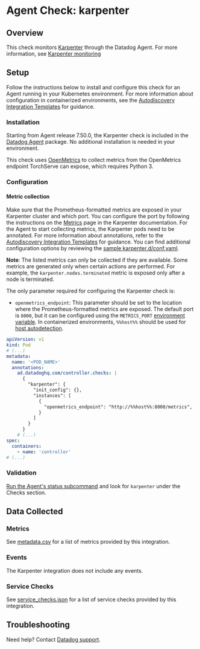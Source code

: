 # Agent Check: karpenter

## Overview

This check monitors [Karpenter][1] through the Datadog Agent. For more information, see [Karpenter monitoring][10]

## Setup

Follow the instructions below to install and configure this check for an Agent running in your Kubernetes environment. For more information about configuration in containerized environments, see the [Autodiscovery Integration Templates][3] for guidance.

### Installation

Starting from Agent release 7.50.0, the Karpenter check is included in the [Datadog Agent][2] package. No additional installation is needed in your environment.

This check uses [OpenMetrics][5] to collect metrics from the OpenMetrics endpoint TorchServe can expose, which requires Python 3.

### Configuration

#### Metric collection

Make sure that the Prometheus-formatted metrics are exposed in your Karpenter cluster and which port. You can configure the port by following the instructions on the [Metrics][10] page in the Karpenter documentation. For the Agent to start collecting metrics, the Karpenter pods need to be annotated. For more information about annotations, refer to the [Autodiscovery Integration Templates][3] for guidance. You can find additional configuration options by reviewing the [sample karpenter.d/conf.yaml][4].

**Note**: The listed metrics can only be collected if they are available. Some metrics are generated only when certain actions are performed. For example, the `karpenter.nodes.terminated` metric is exposed only after a node is terminated.

The only parameter required for configuring the Karpenter check is:
- `openmetrics_endpoint`: This parameter should be set to the location where the Prometheus-formatted metrics are exposed. The default port is `8000`, but it can be configured using the `METRICS_PORT` [environment variable][10]. In containerized environments, `%%host%%` should be used for [host autodetection][3]. 

```yaml
apiVersion: v1
kind: Pod
# (...)
metadata:
  name: '<POD_NAME>'
  annotations:
    ad.datadoghq.com/controller.checks: |
      {
        "karpenter": {
          "init_config": {},
          "instances": [
            {
              "openmetrics_endpoint": "http://%%host%%:8000/metrics",
            }
          ]
        }
      }
    # (...)
spec:
  containers:
    - name: 'controller'
# (...)
```

### Validation

[Run the Agent's status subcommand][6] and look for `karpenter` under the Checks section.

## Data Collected

### Metrics

See [metadata.csv][7] for a list of metrics provided by this integration.

### Events

The Karpenter integration does not include any events.

### Service Checks

See [service_checks.json][8] for a list of service checks provided by this integration.

## Troubleshooting

Need help? Contact [Datadog support][9].


[1]: https://karpenter.sh/
[2]: https://app.datadoghq.com/account/settings/agent/latest
[3]: https://docs.datadoghq.com/agent/kubernetes/integrations/
[4]: https://github.com/DataDog/integrations-core/blob/master/karpenter/datadog_checks/karpenter/data/conf.yaml.example
[5]: https://docs.datadoghq.com/integrations/openmetrics/
[6]: https://docs.datadoghq.com/agent/guide/agent-commands/#agent-status-and-information
[7]: https://github.com/DataDog/integrations-core/blob/master/karpenter/metadata.csv
[8]: https://github.com/DataDog/integrations-core/blob/master/karpenter/assets/service_checks.json
[9]: https://docs.datadoghq.com/help/
[10]: https://karpenter.sh/docs/reference/metrics/

